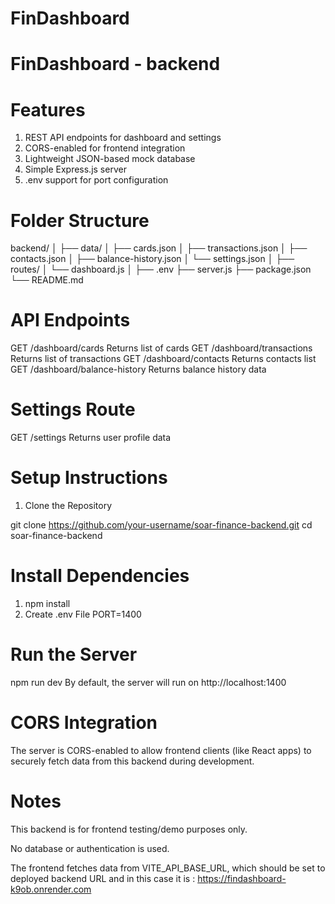 # FinDashboard

# FinDashboard - backend

# Features
1. REST API endpoints for dashboard and settings
2. CORS-enabled for frontend integration
3. Lightweight JSON-based mock database
4. Simple Express.js server
5. .env support for port configuration

# Folder Structure

backend/
│
├── data/
│   ├── cards.json
│   ├── transactions.json
│   ├── contacts.json
│   ├── balance-history.json
│   └── settings.json
│
├── routes/
│   └── dashboard.js
│
├── .env
├── server.js
├── package.json
└── README.md

# API Endpoints
GET	/dashboard/cards	Returns list of cards
GET	/dashboard/transactions	Returns list of transactions
GET	/dashboard/contacts	Returns contacts list
GET	/dashboard/balance-history	Returns balance history data


# Settings Route

GET	/settings	Returns user profile data

# Setup Instructions
1. Clone the Repository

git clone https://github.com/your-username/soar-finance-backend.git
cd soar-finance-backend

# Install Dependencies


1. npm install
2. Create .env File
PORT=1400

# Run the Server


npm run dev
By default, the server will run on http://localhost:1400

# CORS Integration
The server is CORS-enabled to allow frontend clients (like React apps) to securely fetch data from this backend during development.

# Notes
This backend is for frontend testing/demo purposes only.

No database or authentication is used.

The frontend fetches data from VITE_API_BASE_URL, which should be set to  deployed backend URL and in this case it is : https://findashboard-k9ob.onrender.com
